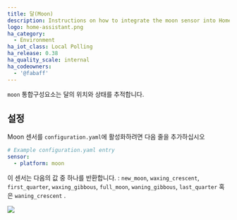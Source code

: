 ```yaml
---
title: 달(Moon)
description: Instructions on how to integrate the moon sensor into Home Assistant.
logo: home-assistant.png
ha_category:
  - Environment
ha_iot_class: Local Polling
ha_release: 0.38
ha_quality_scale: internal
ha_codeowners:
  - '@fabaff'
---
```


`moon` 통합구성요소는 달의 위치와 상태를 추적합니다.

## 설정 

Moon 센서를 `configuration.yaml`에 활성화하려면 다음 줄을 추가하십시오

```yaml
# Example configuration.yaml entry
sensor:
  - platform: moon
```

이 센서는 다음의 값 중 하나를 반환합니다. :
`new_moon`, `waxing_crescent`, `first_quarter`, `waxing_gibbous`, `full_moon`, `waning_gibbous`, `last_quarter` 혹은 `waning_crescent` .

<p class='img'>
<img src='/images/screenshots/more-info-dialog-moon.png' />
</p>
